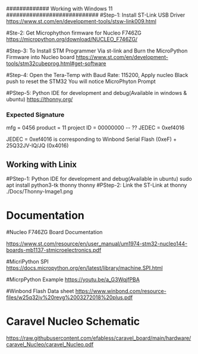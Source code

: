 

############# Working with Windows 11 ############################
#Step-1: Install ST-Link USB Driver
https://www.st.com/en/development-tools/stsw-link009.html

#Ste-2: Get Microphython firmware for  Nucleo F746ZG
https://micropython.org/download/NUCLEO_F746ZG/

#Step-3: To Install STM Programmer Via st-link and Burn the MicroPython Firmware into Nucleo board
https://www.st.com/en/development-tools/stm32cubeprog.html#get-software


#Step-4: Open the Tera-Temp with Baud Rate: 115200, Apply nucleo Black push to reset the STM32
You will notice MicroPhyton Prompt

#PStep-5: Python IDE for development and debug(Available in windows & ubuntu)
https://thonny.org/


### Expected Signature  ###########
   mfg        = 0456
   product    = 11
   project ID = 00000000 -- ??
   JEDEC      = 0xef4016

JEDEC = 0xef4016 is corresponding to Winbond Serial Flash (0xeF) + 25Q32JV-IQ/JQ (0x4016)


## Working with Linix

#PStep-1: Python IDE for development and debug(Available in ubuntu)
  sudo apt install python3-tk thonny
  thonny
#PStep-2: Link the ST-Link at thonny
  ./Docs/Thonny-Image1.png 


# Documentation

#Nucleo F746ZG Board Documentation

https://www.st.com/resource/en/user_manual/um1974-stm32-nucleo144-boards-mb1137-stmicroelectronics.pdf

#MicriPython SPI
https://docs.micropython.org/en/latest/library/machine.SPI.html

#MicrpPython Example
https://youtu.be/a_G3WqjfPBA

#Winbond Flash Data sheet
https://www.winbond.com/resource-files/w25q32jv%20revg%2003272018%20plus.pdf

# Caravel Nucleo Schematic
https://raw.githubusercontent.com/efabless/caravel_board/main/hardware/caravel_Nucleo/caravel_Nucleo.pdf

